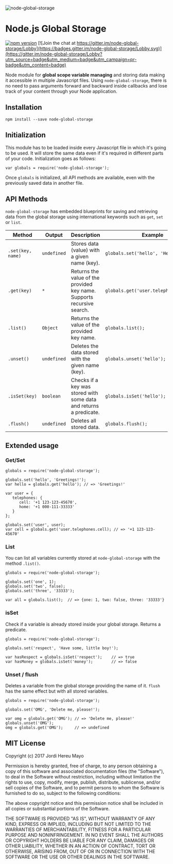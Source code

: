 ![node-global-storage](http://jordiher.eu/images/node-global-storage-image2.png)

# Node.js Global Storage

[![npm version](https://badge.fury.io/js/node-global-storage.svg)](https://badge.fury.io/js/node-global-storage) [![Join the chat at https://gitter.im/node-global-storage/Lobby](https://badges.gitter.im/node-global-storage/Lobby.svg)](https://gitter.im/node-global-storage/Lobby?utm_source=badge&utm_medium=badge&utm_campaign=pr-badge&utm_content=badge)

Node module for **global scope variable managing** and storing data making it accessible in multiple Javascript files. Using `node-global-storage`, there is no need to pass arguments forward and backward inside callbacks and lose track of your content through your Node application.

## Installation

```
npm install --save node-global-storage
```

## Initialization 

This module has to be loaded inside every Javascript file in which it's going to be used. It will store the same data even if it's required in different parts of your code. Initialization goes as follows:
```
var globals = require('node-global-storage');
```
Once `globals` is initialized, all API methods are available, even with the previously saved data in another file.

## API Methods

`node-global-storage` has embedded blueprints for saving and retrieving data from the global storage using international keywords such as `get`, `set` or `list`.

| Method | Output | Description | Example |
| ------------- | ------------- | ------------- | ------------- | 
| `.set(key, name)` | `undefined` | Stores data (value) with a given name (key).  | `globals.set('hello', 'Hey there!');` |
| `.get(key)` | `*`| Returns the value of the provided key name. Supports recursive search. | `globals.get('user.telephones.cell');` |
| `.list()` | `Object` | Returns the value of the provided key name.  | `globals.list();` |
| `.unset()` | `undefined` | Deletes the data stored with the given name (key). | `globals.unset('hello');` |
| `.isSet(key)` | `boolean` | Checks if a key was stored with some data and returns a predicate.  | `globals.isSet('hello');` |
| `.flush()` | `undefined` | Deletes all stored data. | `globals.flush();` |

## Extended usage

### Get/Set

```
globals = require('node-global-storage');

globals.set('hello', 'Greetings!');
var hello = globals.get('hello'); // => 'Greetings!'

var user = {
   telephones: {
      cell: '+1 123-123-45670',
      home: '+1 000-111-33333'
   }
};

globals.set('user', user);
var cell = globals.get('user.telephones.cell); // => '+1 123-123-45670'
```
### List

You can list all variables currently stored at `node-global-storage` with the method `.list()`.

```
globals = require('node-global-storage');

globals.set('one', 1);
globals.set('two', false);
globals.set('three', '33333');

var all = globals.list();  // => {one: 1, two: false, three: '33333'}
```

### isSet

Check if a variable is already stored inside your global storage. Returns a predicate.

```
globals = require('node-global-storage');

globals.set('respect', 'Have some, little boy!');

var hasRespect = globals.isSet('respect');    // => true
var hasMoney = globals.isSet('money');        // => false
```

### Unset / flush

Deletes a variable from the global storage providing the name of it. `flush` has the same effect but with all stored variables.

```
globals = require('node-global-storage');

globals.set('OMG', 'Delete me, please!');

var omg = globals.get('OMG'); // => 'Delete me, please!'
globals.unset('OMG');
omg = globals.get('OMG');     // => undefined
```

## MIT License

Copyright (c) 2017 Jordi Hereu Mayo

Permission is hereby granted, free of charge, to any person obtaining a copy 
of this software and associated documentation files (the "Software"), to deal
in the Software without restriction, including without limitation the rights
to use, copy, modify, merge, publish, distribute, sublicense, and/or sell
copies of the Software, and to permit persons to whom the Software is
furnished to do so, subject to the following conditions:

The above copyright notice and this permission notice shall be included in all
copies or substantial portions of the Software.

THE SOFTWARE IS PROVIDED "AS IS", WITHOUT WARRANTY OF ANY KIND, EXPRESS OR
IMPLIED, INCLUDING BUT NOT LIMITED TO THE WARRANTIES OF MERCHANTABILITY,
FITNESS FOR A PARTICULAR PURPOSE AND NONINFRINGEMENT. IN NO EVENT SHALL THE
AUTHORS OR COPYRIGHT HOLDERS BE LIABLE FOR ANY CLAIM, DAMAGES OR OTHER
LIABILITY, WHETHER IN AN ACTION OF CONTRACT, TORT OR OTHERWISE, ARISING FROM,
OUT OF OR IN CONNECTION WITH THE SOFTWARE OR THE USE OR OTHER DEALINGS IN THE
SOFTWARE.
